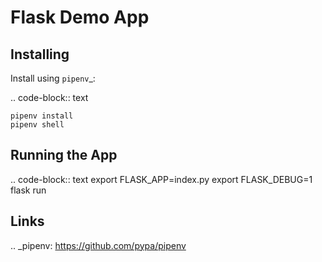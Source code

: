 Flask Demo App
==============

Installing
----------

Install using `pipenv`_:

.. code-block:: text

    pipenv install
    pipenv shell

Running the App
---------------

.. code-block:: text
    export FLASK_APP=index.py
    export FLASK_DEBUG=1
    flask run

Links
-----

.. _pipenv: https://github.com/pypa/pipenv
